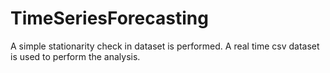 # TimeSeriesForecasting
A simple stationarity check in dataset is performed. A real time csv dataset is used to perform the analysis.
